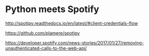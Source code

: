 # Python meets Spotify

http://spotipy.readthedocs.io/en/latest/#client-credentials-flow

https://github.com/plamere/spotipy

https://developer.spotify.com/news-stories/2017/01/27/removing-unauthenticated-calls-to-the-web-api/
